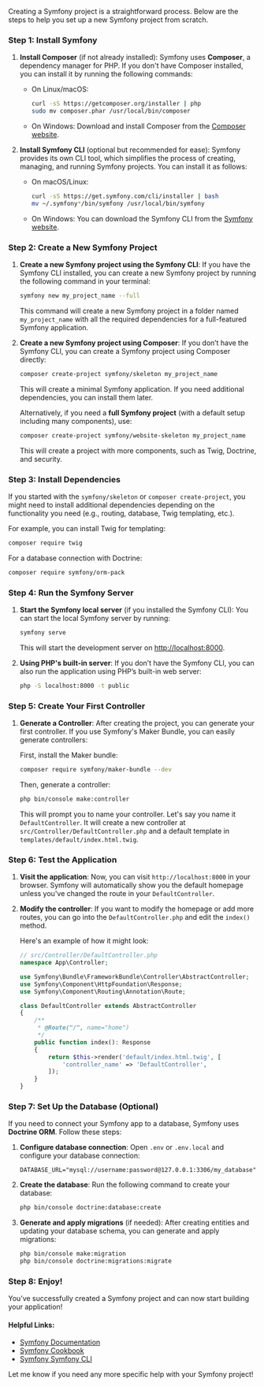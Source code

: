 Creating a Symfony project is a straightforward process. Below are the steps to help you set up a new Symfony project from scratch.

### Step 1: Install Symfony

1. **Install Composer** (if not already installed):
   Symfony uses **Composer**, a dependency manager for PHP. If you don't have Composer installed, you can install it by running the following commands:

   - On Linux/macOS:
     ```bash
     curl -sS https://getcomposer.org/installer | php
     sudo mv composer.phar /usr/local/bin/composer
     ```

   - On Windows:
     Download and install Composer from the [Composer website](https://getcomposer.org/download/).

2. **Install Symfony CLI** (optional but recommended for ease):
   Symfony provides its own CLI tool, which simplifies the process of creating, managing, and running Symfony projects. You can install it as follows:

   - On macOS/Linux:
     ```bash
     curl -sS https://get.symfony.com/cli/installer | bash
     mv ~/.symfony*/bin/symfony /usr/local/bin/symfony
     ```

   - On Windows:
     You can download the Symfony CLI from the [Symfony website](https://symfony.com/download).

### Step 2: Create a New Symfony Project

1. **Create a new Symfony project using the Symfony CLI**:
   If you have the Symfony CLI installed, you can create a new Symfony project by running the following command in your terminal:
   ```bash
   symfony new my_project_name --full
   ```

   This command will create a new Symfony project in a folder named `my_project_name` with all the required dependencies for a full-featured Symfony application.

2. **Create a new Symfony project using Composer**:
   If you don’t have the Symfony CLI, you can create a Symfony project using Composer directly:
   ```bash
   composer create-project symfony/skeleton my_project_name
   ```

   This will create a minimal Symfony application. If you need additional dependencies, you can install them later.

   Alternatively, if you need a **full Symfony project** (with a default setup including many components), use:
   ```bash
   composer create-project symfony/website-skeleton my_project_name
   ```

   This will create a project with more components, such as Twig, Doctrine, and security.

### Step 3: Install Dependencies

If you started with the `symfony/skeleton` or `composer create-project`, you might need to install additional dependencies depending on the functionality you need (e.g., routing, database, Twig templating, etc.).

For example, you can install Twig for templating:
```bash
composer require twig
```

For a database connection with Doctrine:
```bash
composer require symfony/orm-pack
```

### Step 4: Run the Symfony Server

1. **Start the Symfony local server** (if you installed the Symfony CLI):
   You can start the local Symfony server by running:
   ```bash
   symfony serve
   ```

   This will start the development server on [http://localhost:8000](http://localhost:8000).

2. **Using PHP's built-in server**:
   If you don’t have the Symfony CLI, you can also run the application using PHP’s built-in web server:
   ```bash
   php -S localhost:8000 -t public
   ```

### Step 5: Create Your First Controller

1. **Generate a Controller**:
   After creating the project, you can generate your first controller. If you use Symfony's Maker Bundle, you can easily generate controllers:

   First, install the Maker bundle:
   ```bash
   composer require symfony/maker-bundle --dev
   ```

   Then, generate a controller:
   ```bash
   php bin/console make:controller
   ```

   This will prompt you to name your controller. Let's say you name it `DefaultController`. It will create a new controller at `src/Controller/DefaultController.php` and a default template in `templates/default/index.html.twig`.

### Step 6: Test the Application

1. **Visit the application**:
   Now, you can visit `http://localhost:8000` in your browser. Symfony will automatically show you the default homepage unless you've changed the route in your `DefaultController`.

2. **Modify the controller**:
   If you want to modify the homepage or add more routes, you can go into the `DefaultController.php` and edit the `index()` method.

   Here's an example of how it might look:
   ```php
   // src/Controller/DefaultController.php
   namespace App\Controller;

   use Symfony\Bundle\FrameworkBundle\Controller\AbstractController;
   use Symfony\Component\HttpFoundation\Response;
   use Symfony\Component\Routing\Annotation\Route;

   class DefaultController extends AbstractController
   {
       /**
        * @Route("/", name="home")
        */
       public function index(): Response
       {
           return $this->render('default/index.html.twig', [
               'controller_name' => 'DefaultController',
           ]);
       }
   }
   ```

### Step 7: Set Up the Database (Optional)

If you need to connect your Symfony app to a database, Symfony uses **Doctrine ORM**. Follow these steps:

1. **Configure database connection**:
   Open `.env` or `.env.local` and configure your database connection:
   ```dotenv
   DATABASE_URL="mysql://username:password@127.0.0.1:3306/my_database"
   ```

2. **Create the database**:
   Run the following command to create your database:
   ```bash
   php bin/console doctrine:database:create
   ```

3. **Generate and apply migrations** (if needed):
   After creating entities and updating your database schema, you can generate and apply migrations:
   ```bash
   php bin/console make:migration
   php bin/console doctrine:migrations:migrate
   ```

### Step 8: Enjoy!

You’ve successfully created a Symfony project and can now start building your application!

#### Helpful Links:
- [Symfony Documentation](https://symfony.com/doc/current/index.html)
- [Symfony Cookbook](https://symfony.com/doc/current/cookbook/index.html)
- [Symfony Symfony CLI](https://symfony.com/download)

Let me know if you need any more specific help with your Symfony project!
